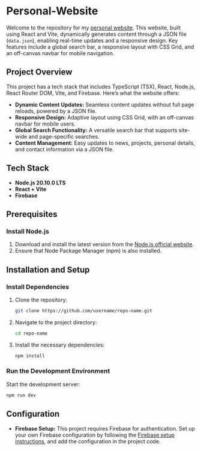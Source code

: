 # Personal-Website

Welcome to the repository for my [personal website](https://bprall.github.io). This website, built using React and Vite, dynamically generates content through a JSON file (`data.json`), enabling real-time updates and a responsive design. Key features include a global search bar, a responsive layout with CSS Grid, and an off-canvas navbar for mobile navigation.

## Project Overview

This project has a tech stack that includes TypeScript (TSX), React, Node.js, React Router DOM, Vite, and Firebase. Here’s what the website offers:

- **Dynamic Content Updates:** Seamless content updates without full page reloads, powered by a JSON file.
- **Responsive Design:** Adaptive layout using CSS Grid, with an off-canvas navbar for mobile users.
- **Global Search Functionality:** A versatile search bar that supports site-wide and page-specific searches.
- **Content Management:** Easy updates to news, projects, personal details, and contact information via a JSON file.

## Tech Stack

- **Node.js 20.10.0 LTS**
- **React + Vite**
- **Firebase**

## Prerequisites

### Install Node.js

1. Download and install the latest version from the [Node.js official website](https://nodejs.org/en).
2. Ensure that Node Package Manager (npm) is also installed.

## Installation and Setup

### Install Dependencies

1. Clone the repository:
    ```bash
    git clone https://github.com/username/repo-name.git
    ```
2. Navigate to the project directory:
    ```bash
    cd repo-name
    ```
3. Install the necessary dependencies:
    ```bash
    npm install
    ```

### Run the Development Environment

Start the development server:
```bash
npm run dev
```

## Configuration 
- **Firebase Setup:** This project requires Firebase for authentication. Set up your own Firebase configuration by following the [Firebase setup instructions](https://firebase.google.com/docs/web/setup), and add the configuration in the project code.
